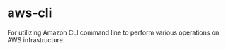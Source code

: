 # aws-cli
For utilizing Amazon CLI command line to perform various operations on AWS infrastructure.

